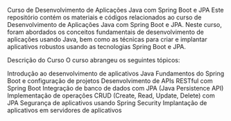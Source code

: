 Curso de Desenvolvimento de Aplicações Java com Spring Boot e JPA
Este repositório contém os materiais e códigos relacionados ao curso de Desenvolvimento de Aplicações Java com Spring Boot e JPA. Neste curso, foram abordados os conceitos fundamentais de desenvolvimento de aplicações usando Java, bem como as técnicas para criar e implantar aplicativos robustos usando as tecnologias Spring Boot e JPA.

Descrição do Curso
O curso abrangeu os seguintes tópicos:

Introdução ao desenvolvimento de aplicativos Java
Fundamentos do Spring Boot e configuração de projetos
Desenvolvimento de APIs RESTful com Spring Boot
Integração de banco de dados com JPA (Java Persistence API)
Implementação de operações CRUD (Create, Read, Update, Delete) com JPA
Segurança de aplicativos usando Spring Security
Implantação de aplicativos em servidores de aplicativos
